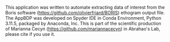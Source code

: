 This application was written to automate extracting data of interest from the Boris software (https://github.com/olivierfriard/BORIS) ethogram output file. The AppBDP was developed on Spyder IDE in Conda Environment, Python 3.11.5, packaged by Anaconda, Inc. This is part of the scientific production of Marianna Cecyn (https://github.com/mariannacecyn) in Abrahao's Lab, please cite if you use it.
